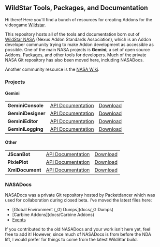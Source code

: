## WildStar Tools, Packages, and Documentation

Hi there! Here you'll find a bunch of resources for creating Addons for the videogame [Wildstar](http://http://www.wildstar-online.com). 

This repository hosts all of the tools and documentation born out of [WildStar NASA](http://www.wildstarnasa.com) (Nexus Addon Standards Association), which is an Addon developer community trying to make Addon development as accessible as possible. One of the main NASA projects is **Gemini**, a set of open source Addons, Packages, and other tools for developers. Much of the private NASA Git repository has also been moved here, including NASADocs.

Another community resource is the [NASA Wiki](http://wiki.wildstarnasa.com).


### Projects

#### Gemini

<table><tbody>
	<tr>
		<td><strong>GeminiConsole</strong></td>
		<td><a href="projects/GeminiConsole">API Documentation</a></td>
		<td><a href="">Download</a></td>
	</tr>
	<tr>
		<td><strong>GeminiDesigner</strong></td>
		<td><a href="projects/GeminiDesigner">API Documentation</a></td>
		<td><a href="">Download</a></td>
	</tr>
	<tr>
		<td><strong>GeminiEditor</strong></td>
		<td><a href="projects/GeminiEditor">API Documentation</a></td>
		<td><a href="">Download</a></td>
	</tr>
	<tr>
		<td><strong>GeminiLogging</strong></td>
		<td><a href="projects/GeminiLogging">API Documentation</a></td>
		<td><a href="">Download</a></td>
	</tr>
</tbody></table>

#### Other

<table><tbody>
	<tr>
		<td><strong>JScanBot</strong></td>
		<td><a href="projects/JScanBot">API Documentation</a></td>
		<td><a href="">Download</a></td>
	</tr>
	<tr>
		<td><strong>PixiePlot</strong></td>
		<td><a href="projects/PixiePlot">API Documentation</a></td>
		<td><a href="">Download</a></td>
	</tr>
	<tr>
		<td><strong>XmlDocument</strong></td>
		<td><a href="projects/XmlDocument">API Documentation</a></td>
		<td><a href="https://raw.github.com/draftomatic/wildstar/master/projects/XmlDocument/XmlDocument.lua">Download</a></td>
	</tr>
</tbody></table>


### NASADocs

NASADocs was a private Git repository hosted by Packetdancer which was used for collaboration during closed beta. I've moved the latest files here:

- [Global Environment (_G) Dumps](docs/_G Dumps)
- [Carbine Addons](docs/Carbine Addons)
- [Events](docs/Events)

If you contributed to the old NASADocs and your work isn't here yet, feel free to add it! However, since much of NASADocs is from before the NDA lift, I would prefer for things to come from the latest WildStar build.